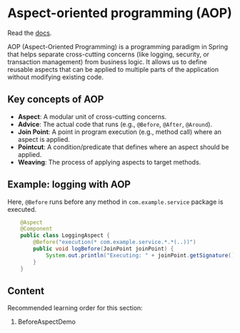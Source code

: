 # Aspect-oriented programming (AOP)

Read the [docs](https://docs.spring.io/spring-framework/reference/core/aop.html).

AOP (Aspect-Oriented Programming) is a programming paradigm in Spring that helps separate cross-cutting concerns (like logging, security, or transaction management) from business logic. It allows us to define reusable aspects that can be applied to multiple parts of the application without modifying existing code.

## Key concepts of AOP

- **Aspect**: A modular unit of cross-cutting concerns.
- **Advice**: The actual code that runs (e.g., `@Before`, `@After`, `@Around`).
- **Join Point**: A point in program execution (e.g., method call) where an aspect is applied.
- **Pointcut**: A condition/predicate that defines where an aspect should be applied.
- **Weaving**: The process of applying aspects to target methods.

## Example: logging with AOP

Here, `@Before` runs before any method in `com.example.service` package is executed.

```java
    @Aspect
    @Component
    public class LoggingAspect {
        @Before("execution(* com.example.service.*.*(..))")
        public void logBefore(JoinPoint joinPoint) {
            System.out.println("Executing: " + joinPoint.getSignature());
        }
    }
```

## Content

Recommended learning order for this section:

1. BeforeAspectDemo

